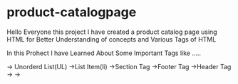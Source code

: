 # product-catalogpage

Hello Everyone this project I have created a product catalog page using HTML for Better Understanding of concepts and Various Tags of HTML

In this Prohect I have Learned About Some Important Tags like .....

-> Unorderd List(UL)
->List Item(li)
->Section Tag
->Footer Tag
->Header Tag
->
->
